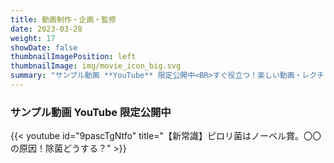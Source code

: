 ```yaml
---
title: 動画制作・企画・監修 
date: 2023-03-28
weight: 17
showDate: false
thumbnailImagePosition: left
thumbnailImage: img/movie_icon_big.svg
summary: "サンプル動画 **YouTube** 限定公開中<BR>すぐ役立つ！楽しい動画・レクチャーを企画・制作・監修"
---
```


### サンプル動画 **YouTube** 限定公開中

{{< youtube 
id="9pascTgNtfo" title="【新常識】ピロリ菌はノーベル賞。〇〇の原因！除菌どうする？" >}}
